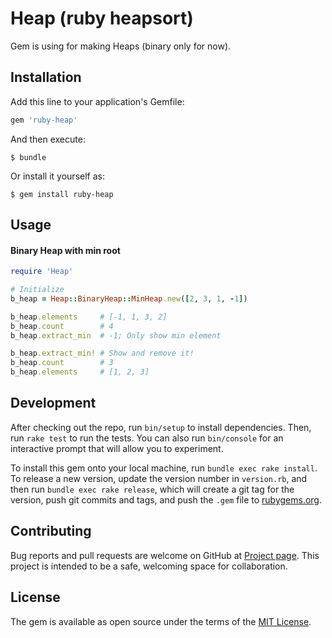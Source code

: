 # Heap (ruby heapsort)

Gem is using for making Heaps (binary only for now).

## Installation

Add this line to your application's Gemfile:

```ruby
gem 'ruby-heap'
```

And then execute:

    $ bundle

Or install it yourself as:

    $ gem install ruby-heap

## Usage

#### Binary Heap with min root
```ruby
require 'Heap'

# Initialize
b_heap = Heap::BinaryHeap::MinHeap.new([2, 3, 1, -1])

b_heap.elements     # [-1, 1, 3, 2]
b_heap.count        # 4
b_heap.extract_min  # -1; Only show min element

b_heap.extract_min! # Show and remove it!
b_heap.count        # 3
b_heap.elements     # [1, 2, 3]
```

## Development

After checking out the repo, run `bin/setup` to install dependencies. Then, run `rake test` to run the tests. You can also run `bin/console` for an interactive prompt that will allow you to experiment.

To install this gem onto your local machine, run `bundle exec rake install`. To release a new version, update the version number in `version.rb`, and then run `bundle exec rake release`, which will create a git tag for the version, push git commits and tags, and push the `.gem` file to [rubygems.org](https://rubygems.org).

## Contributing

Bug reports and pull requests are welcome on GitHub at [Project page](https://github.com/pups3s/ruby-heap). This project is intended to be a safe, welcoming space for collaboration.


## License

The gem is available as open source under the terms of the [MIT License](http://opensource.org/licenses/MIT).

